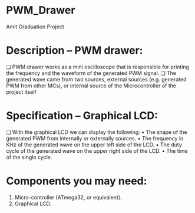 # PWM_Drawer
Amit Graduation Project

# Description – PWM drawer:
❑ PWM drawer works as a mini oscilloscope that is responsible 
for printing the frequency and the waveform of the generated 
PWM signal.
❑ The generated wave came from two sources, external sources 
(e.g. generated PWM from other MCs), or internal source of 
the Microcontroller of the project itself

# Specification – Graphical LCD:
❑ With the graphical LCD we can display the following:
• The shape of the generated PWM from internally or 
externally sources.
• The frequency in KHz of the generated wave on the upper 
left side of the LCD.
• The duty cycle of the generated wave on the upper right 
side of the LCD.
• The time of the single cycle.

# Components you may need:
1. Micro-controller (ATmega32, or equivalent).
2. Graphical LCD.
